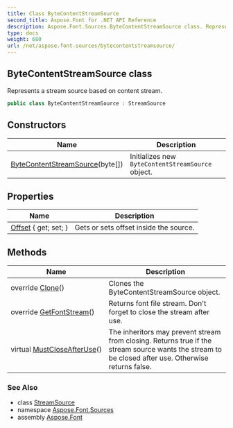 ```yaml
---
title: Class ByteContentStreamSource
second_title: Aspose.Font for .NET API Reference
description: Aspose.Font.Sources.ByteContentStreamSource class. Represents a stream source based on content stream
type: docs
weight: 680
url: /net/aspose.font.sources/bytecontentstreamsource/
---
```

## ByteContentStreamSource class

Represents a stream source based on content stream.

```csharp
public class ByteContentStreamSource : StreamSource
```

## Constructors

| Name | Description |
| --- | --- |
| [ByteContentStreamSource](bytecontentstreamsource/)(byte[]) | Initializes new `ByteContentStreamSource` object. |

## Properties

| Name | Description |
| --- | --- |
| [Offset](../../aspose.font.sources/streamsource/offset/) { get; set; } | Gets or sets offset inside the source. |

## Methods

| Name | Description |
| --- | --- |
| override [Clone](../../aspose.font.sources/bytecontentstreamsource/clone/)() | Clones the ByteContentStreamSource object. |
| override [GetFontStream](../../aspose.font.sources/bytecontentstreamsource/getfontstream/)() | Returns font file stream. Don't forget to close the stream after use. |
| virtual [MustCloseAfterUse](../../aspose.font.sources/streamsource/mustcloseafteruse/)() | The inheritors may prevent stream from closing. Returns true if the stream source wants the stream to be closed after use. Otherwise returns false. |

### See Also

* class [StreamSource](../streamsource/)
* namespace [Aspose.Font.Sources](../../aspose.font.sources/)
* assembly [Aspose.Font](../../)


